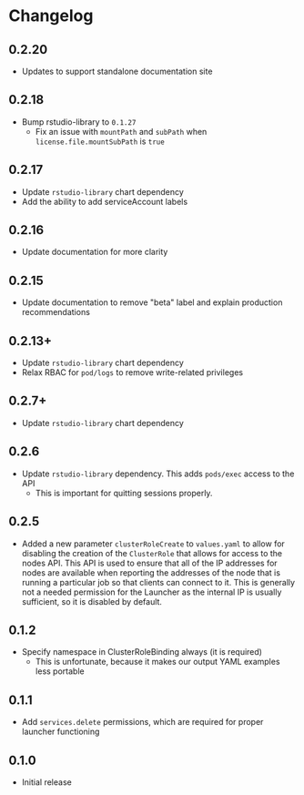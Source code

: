 # Changelog

## 0.2.20

- Updates to support standalone documentation site

## 0.2.18

- Bump rstudio-library to `0.1.27`
  - Fix an issue with `mountPath` and `subPath` when `license.file.mountSubPath` is `true`

## 0.2.17

- Update `rstudio-library` chart dependency
- Add the ability to add serviceAccount labels

## 0.2.16

- Update documentation for more clarity

## 0.2.15

- Update documentation to remove "beta" label and explain production recommendations

## 0.2.13+

- Update `rstudio-library` chart dependency
- Relax RBAC for `pod/logs` to remove write-related privileges

## 0.2.7+

- Update `rstudio-library` chart dependency

## 0.2.6

- Update `rstudio-library` dependency. This adds `pods/exec` access to the API
  - This is important for quitting sessions properly.

## 0.2.5

- Added a new parameter `clusterRoleCreate` to `values.yaml` to allow for disabling the creation of the
  `ClusterRole` that allows for access to the nodes API. This API is used to ensure that all of the IP addresses
  for nodes are available when reporting the addresses of the node that is running a particular job so that
  clients can connect to it. This is generally not a needed permission for the Launcher as the internal IP is
  usually sufficient, so it is disabled by default.

## 0.1.2

- Specify namespace in ClusterRoleBinding always (it is required)
    - This is unfortunate, because it makes our output YAML examples less portable

## 0.1.1

- Add `services.delete` permissions, which are required for proper launcher functioning

## 0.1.0

- Initial release
